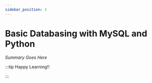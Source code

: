 ```yaml
---
sidebar_position: 3
---
```


# Basic Databasing with MySQL and Python

_Summary Goes Here_

:::tip Happy Learning!!

<QuestButton text="Go To Quest" link="https://app.stackup.dev/quest_page/basic-databasing-with-mysql-and-python" />

:::
